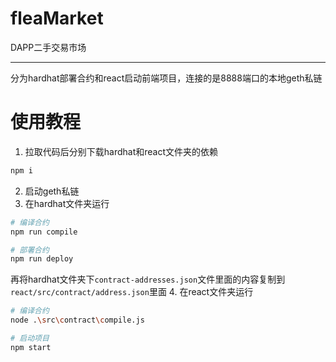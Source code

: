 # fleaMarket
DAPP二手交易市场

---
分为hardhat部署合约和react启动前端项目，连接的是8888端口的本地geth私链
# 使用教程
1. 拉取代码后分别下载hardhat和react文件夹的依赖
```bash
npm i
```
2. 启动geth私链
3. 在hardhat文件夹运行
```bash
# 编译合约
npm run compile
```

```bash
# 部署合约
npm run deploy
```
再将hardhat文件夹下`contract-addresses.json`文件里面的内容复制到`react/src/contract/address.json`里面
4.  在react文件夹运行
```bash
# 编译合约
node .\src\contract\compile.js
```

```bash
# 启动项目
npm start
```
